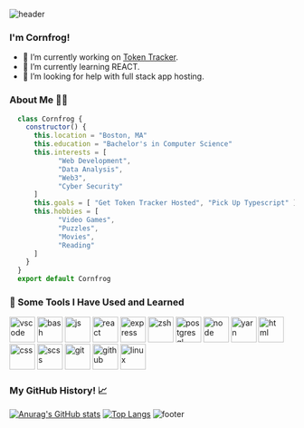 ![header](https://capsule-render.vercel.app/api?type=waving&text=Hi%20There%20👋!&fontColor=FFFFFF&color=0:006400,100:640064)

### I'm Cornfrog!
- 🔭 I’m currently working on [Token Tracker](https://github.com/cornfrog/Token-Tracker).
- 🌱 I’m currently learning REACT.
- 🤔 I’m looking for help with full stack app hosting.

### About Me 👨‍💻
```js
  class Cornfrog {
    constructor() {
      this.location = "Boston, MA"
      this.education = "Bachelor's in Computer Science"
      this.interests = [
            "Web Development",
            "Data Analysis",
            "Web3",
            "Cyber Security"
      ]
      this.goals = [ "Get Token Tracker Hosted", "Pick Up Typescript" ]
      this.hobbies = [
            "Video Games",
            "Puzzles",
            "Movies",
            "Reading"
      ]
    }
  }
  export default Cornfrog
```
### 🚀 Some Tools I Have Used and Learned
<p align="left">
  <img src="https://cdn.jsdelivr.net/gh/devicons/devicon/icons/vscode/vscode-original.svg" alt="vscode" width="45" height="45"/>
  <img src="https://cdn.jsdelivr.net/gh/devicons/devicon/icons/bash/bash-original.svg" alt="bash" width="45" height="45"/>
  <img src="https://cdn.jsdelivr.net/gh/devicons/devicon@latest/icons/javascript/javascript-original.svg" alt="js" width="45" height="45"/>
  <img src="https://cdn.jsdelivr.net/gh/devicons/devicon@latest/icons/react/react-original.svg" alt="react" width="45" height="45"/>
  <img src="https://cdn.jsdelivr.net/gh/devicons/devicon@latest/icons/express/express-original-wordmark.svg" alt="express" width="45" height="45"/>
  <img src="https://cdn.jsdelivr.net/gh/devicons/devicon@latest/icons/ohmyzsh/ohmyzsh-original.svg" alt="zsh" width="45" height="45"/>
  <img src="https://cdn.jsdelivr.net/gh/devicons/devicon@latest/icons/postgresql/postgresql-original.svg" alt="postgresql" width="45" height="45"/>
  <img src="https://cdn.jsdelivr.net/gh/devicons/devicon@latest/icons/nodejs/nodejs-plain-wordmark.svg" alt="node" width="45" height="45"/>
  <img src="https://cdn.jsdelivr.net/gh/devicons/devicon@latest/icons/yarn/yarn-original.svg" alt="yarn" width="45" height="45"/>
  <img src="https://cdn.jsdelivr.net/gh/devicons/devicon@latest/icons/html5/html5-original-wordmark.svg" alt="html" width="45" height="45"/>
  <img src="https://cdn.jsdelivr.net/gh/devicons/devicon@latest/icons/css3/css3-original.svg" alt="css" width="45" height="45"/>
  <img src="https://cdn.jsdelivr.net/gh/devicons/devicon@latest/icons/sass/sass-original.svg" alt="scss" width="45" height="45"/>
  <img src="https://cdn.jsdelivr.net/gh/devicons/devicon@latest/icons/git/git-original.svg" alt="git" width="45" height="45"/>
  <img src="https://cdn.jsdelivr.net/gh/devicons/devicon@latest/icons/github/github-original-wordmark.svg" alt="github" width="45" height="45"/>
  <img src="https://cdn.jsdelivr.net/gh/devicons/devicon@latest/icons/linux/linux-original.svg" alt="linux" width="45" height="45"/>
</p>

### My GitHub History! 📈
[![Anurag's GitHub stats](https://github-readme-stats.vercel.app/api?username=cornfrog&theme=midnight-purple)](https://github.com/anuraghazra/github-readme-stats)
[![Top Langs](https://github-readme-stats.vercel.app/api/top-langs/?username=cornfrog&theme=midnight-purple)](https://github.com/anuraghazra/github-readme-stats)
![footer](https://capsule-render.vercel.app/api?type=waving&color=0:006400,100:640064)
